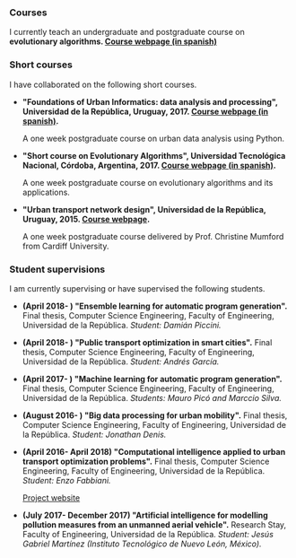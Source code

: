 ### Courses
I currently teach an undergraduate and postgraduate course on **evolutionary algorithms.
[Course webpage (in spanish)](https://eva.fing.edu.uy/course/view.php?id=1049)**

### Short courses
I have collaborated on the following short courses.

* **"Foundations of Urban Informatics: data analysis and processing", Universidad de la República, Uruguay, 2017. [Course webpage (in spanish)](https://eva.fing.edu.uy/course/view.php?id=1108).**

    A one week postgraduate course on urban data analysis using Python.

* **"Short course on Evolutionary Algorithms", Universidad Tecnológica Nacional, Córdoba, Argentina, 2017. [Course webpage (in spanish)](http://www.fing.edu.uy/inco/grupos/cecal/hpc/cordobAE).**

    A one week postgraduate course on evolutionary algorithms and its applications.

* **"Urban transport network design", Universidad de la República, Uruguay, 2015. [Course webpage](https://www.fing.edu.uy/inco/grupos/cecal/hpc/transporte2015).**

    A one week postgraduate course delivered by Prof. Christine Mumford from Cardiff University.

### Student supervisions
I am currently supervising or have supervised the following students.

* **(April 2018- ) "Ensemble learning for automatic program generation".** Final thesis, Computer Science Engineering, Faculty of Engineering, Universidad de la República. *Student: Damián Piccini.*

* **(April 2018- ) "Public transport optimization in smart cities".** Final thesis, Computer Science Engineering, Faculty of Engineering, Universidad de la República. *Student: Andrés García.*

* **(April 2017- ) "Machine learning for automatic program generation".** Final thesis, Computer Science Engineering, Faculty of Engineering, Universidad de la República. *Students: Mauro Picó and Marccio Silva.*

* **(August 2016- ) "Big data processing for urban mobility".** Final thesis, Computer Science Engineering, Faculty of Engineering, Universidad de la República. *Student: Jonathan Denis.*

* **(April 2016- April 2018) "Computational intelligence applied to urban transport optimization problems".** Final thesis, Computer Science Engineering, Faculty of Engineering, Universidad de la República. *Student: Enzo Fabbiani.*

  [Project website](https://www.fing.edu.uy/inco/grupos/cecal/hpc/IOTU)

* **(July 2017- December 2017) "Artificial intelligence for modelling pollution measures from an unmanned aerial vehicle".** Research Stay, Faculty of Engineering, Universidad de la República. *Student: Jesús Gabriel Martínez (Instituto Tecnológico de Nuevo León, México).*
